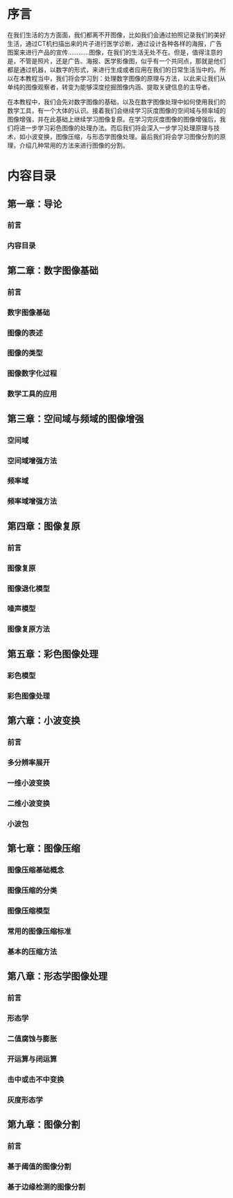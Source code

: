 # 序言
在我们生活的方方面面，我们都离不开图像，比如我们会通过拍照记录我们的美好生活，通过CT机扫描出来的片子进行医学诊断，通过设计各种各样的海报，广告图案来进行产品的宣传…………图像，在我们的生活无处不在。但是，值得注意的是，不管是照片，还是广告、海报、医学影像图，似乎有一个共同点，那就是他们都是通过机器，以数字的形式，来进行生成或者应用在我们的日常生活当中的。所以在本教程当中，我们将会学习到：处理数字图像的原理与方法，以此来让我们从单纯的图像观察者，转变为能够深度挖掘图像内涵、提取关键信息的主导者。

在本教程中，我们会先对数字图像的基础，以及在数字图像处理中如何使用我们的数学工具，有一个大体的认识。接着我们会继续学习灰度图像的空间域与频率域的图像增强，并在此基础上继续学习图像复原。在学习完灰度图像的图像增强后，我们将进一步学习彩色图像的处理办法。而后我们将会深入一步学习处理原理与技术，如小波变换，图像压缩，与形态学图像处理。最后我们将会学习图像分割的原理，介绍几种常用的方法来进行图像的分割。
# 内容目录
## 第一章：导论
### 前言
### 内容目录

## 第二章：数字图像基础
### 前言
### 数字图像基础
### 图像的表述
### 图像的类型
### 图像数字化过程
### 数学工具的应用

## 第三章：空间域与频域的图像增强
### 空间域
### 空间域增强方法
### 频率域
### 频率域增强方法

## 第四章：图像复原
### 前言
### 图像复原
### 图像退化模型
### 噪声模型
### 图像复原方法

## 第五章：彩色图像处理
### 彩色模型
### 彩色图像处理

## 第六章：小波变换
### 前言
### 多分辨率展开
### 一维小波变换
### 二维小波变换
### 小波包

## 第七章：图像压缩
### 图像压缩基础概念
### 图像压缩的分类
### 图像压缩模型
### 常用的图像压缩标准
### 基本的压缩方法

## 第八章：形态学图像处理
### 前言
### 形态学
### 二值腐蚀与膨胀
### 开运算与闭运算
### 击中或击不中变换
### 灰度形态学

## 第九章：图像分割
### 前言
### 基于阈值的图像分割
### 基于边缘检测的图像分割